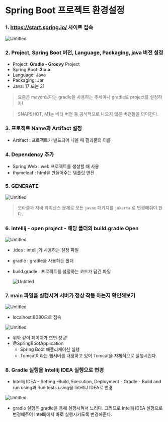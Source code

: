 # Spring Boot 프로젝트 환경설정

### 1. https://start.spring.io/ 사이트 접속

![Untitled](https://prod-files-secure.s3.us-west-2.amazonaws.com/0ee43fab-2947-49b1-b42b-cf1eb07e56bc/b8f5f386-ab5b-4a62-b15d-9fdfd2eabfd2/Untitled.png)

### 2. Project, Spring Boot 버전, Language, Packaging, java 버전 설정

- Project: **Gradle - Groovy** Project
- Spring Boot: **3.x.x**
- Language: Java
- Packaging: Jar
- Java: 17 또는 21

> 요즘은 maven보다는 gradle을 사용하는 추세이니 gradle로 project를 설정하자!
> 

> SNAPSHOT, M1는 베타 버전 등 공식적으로 나오지 않은 버전들을 의미한다.
> 

### 3. 프로젝트 Name과 Artifact 설정

- Artifact : 프로젝트가 빌드되어 나올 때 결과물의 이름

### 4. Dependency 추가

- Spring Web : web 프로젝트를 생성할 때 사용
- thymeleaf : html을 만들어주는 템플릿 엔진

### 5. GENERATE

![Untitled](https://prod-files-secure.s3.us-west-2.amazonaws.com/0ee43fab-2947-49b1-b42b-cf1eb07e56bc/c96a628e-f088-414d-99c7-356361ea7bbb/Untitled.png)

> 오라클과 자바 라이센스 문제로 모든 `javax` 패키지를 `jakarta` 로 변경해줘야 한다.
> 

### 6. intellij - open project - 해당 폴더의 build.gradle Open

![Untitled](https://prod-files-secure.s3.us-west-2.amazonaws.com/0ee43fab-2947-49b1-b42b-cf1eb07e56bc/01390572-419c-408a-a293-98c55d261bf5/Untitled.png)

- .idea : intellij가 사용하는 설정 파일
- gradle : gradle을 사용하는 폴더
- build.gradle : 프로젝트를 설정하는 코드가 담긴 파일
    
    ![Untitled](https://prod-files-secure.s3.us-west-2.amazonaws.com/0ee43fab-2947-49b1-b42b-cf1eb07e56bc/038888dd-61ab-451e-9081-a9f126331cbd/Untitled.png)
    

### 7. main 파일을 실행시켜 서버가 정상 작동 하는지 확인해보기

![Untitled](https://prod-files-secure.s3.us-west-2.amazonaws.com/0ee43fab-2947-49b1-b42b-cf1eb07e56bc/389ea8f4-9139-4c87-aacc-0b09d7cf2258/Untitled.png)

- localhost:8080으로 접속

![Untitled](https://prod-files-secure.s3.us-west-2.amazonaws.com/0ee43fab-2947-49b1-b42b-cf1eb07e56bc/337218d7-ce3c-47b6-b585-f5cc062550b0/Untitled.png)

- 위와 같이 페이지가 뜨면 성공!
- @SpringBootApplication
    - Spring Boot 애플리케이션 실행
    - Tomcat이라는 웹서버를 내장하고 있어 Tomcat을 자체적으로 실행시킨다.

### 8. Gradle 실행을 Intellij IDEA 실행으로 변경

- Intellij IDEA - Setting -Build, Execution, Deployment - Gradle - Build and run using과 Run tests using을 IntelliJ IDEA로 변경

![Untitled](https://prod-files-secure.s3.us-west-2.amazonaws.com/0ee43fab-2947-49b1-b42b-cf1eb07e56bc/0bf00b11-85de-424e-9698-9e05567e9a27/Untitled.png)

- gradle 실행은 gradle을 통해 실행시켜서 느리다. 그러므로 Intellij IDEA 실행으로 변경해주어 Intellij에서 바로 실행시키도록 변경해준다.
